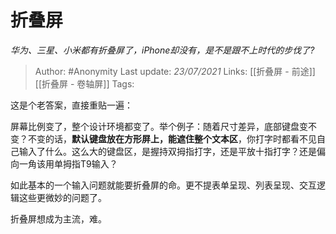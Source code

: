 # 折叠屏
*华为、三星、小米都有折叠屏了，iPhone却没有，是不是跟不上时代的步伐了?*

> Author: #Anonymity
Last update: *23/07/2021* 
Links:  [[折叠屏 - 前途]] [[折叠屏 - 卷轴屏]]
Tags:  

 
这是个老答案，直接重贴一遍：

屏幕比例变了，整个设计环境都变了。举个例子：随着尺寸差异，底部键盘变不变？不变的话，**默认键盘放在方形屏上，能遮住整个文本区**，你打字时都看不见自己输入了什么。这么大的键盘区，是握持双拇指打字，还是平放十指打字？还是偏向一角该用单拇指T9输入？

如此基本的一个输入问题就能要折叠屏的命。更不提表单呈现、列表呈现、交互逻辑这些更微妙的问题了。

折叠屏想成为主流，难。



